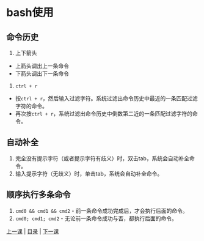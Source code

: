 # bash使用

## 命令历史
1. 上下箭头
  * 上箭头调出上一条命令
  * 下箭头调出下一条命令
1. `ctrl + r`
  * 按`ctrl + r`，然后输入过滤字符。系统过滤出命令历史中最近的一条匹配过滤字符的命令。
  * 再次按`ctrl + r`，系统过滤出命令历史中倒数第二近的一条匹配过滤字符的命令。

## 自动补全
1. 完全没有提示字符（或者提示字符有歧义）时，双击tab，系统会自动补全命令。
1. 输入提示字符（无歧义）时，单击tab，系统会自动补全命令。

## 顺序执行多条命令
1. `cmd0 && cmd1 && cmd2` - 前一条命令成功完成后，才会执行后面的命令。
1. `cmd0; cmd1; cmd2` - 无论前一条命令成功与否，都执行后面的命令。


[上一课](lesson0.md) | [目录](README.md) | [下一课](lesson2.md)
